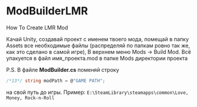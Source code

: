 # ModBuilderLMR
How To Create LMR Mod

Качай Unity, создавай проект с именем твоего мода, помещай в папку Assets все необходимые файлы (распределяй по папкам ровно так же, как это сделано в самой игре), В верхнем меню Mods -> Build Mod. Всё упакуется в файл имя_проекта.mod в папке Mods директории проекта

P.S. В файле **ModBuilder.cs** поменяй строку 
```c# 
/*13*/ string modPath = @"GAME PATH";
```
на свой путь до игры. Пример: ```E:\SteamLibrary\steamapps\common\Love, Money, Rock-n-Roll```
